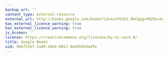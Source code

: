 ```yaml
---
backup_url: ''
content_type: external-resource
external_url: http://books.google.com/books?id=minVV2G3_MoC&pg=PA29v=onepage
has_external_licence_warning: true
has_external_license_warning: true
is_broken: ''
license: https://creativecommons.org/licenses/by-nc-sa/4.0/
title: Google Books
uid: 90ef51b7-2ad9-49e6-8812-8e93b939edfe
---
```

